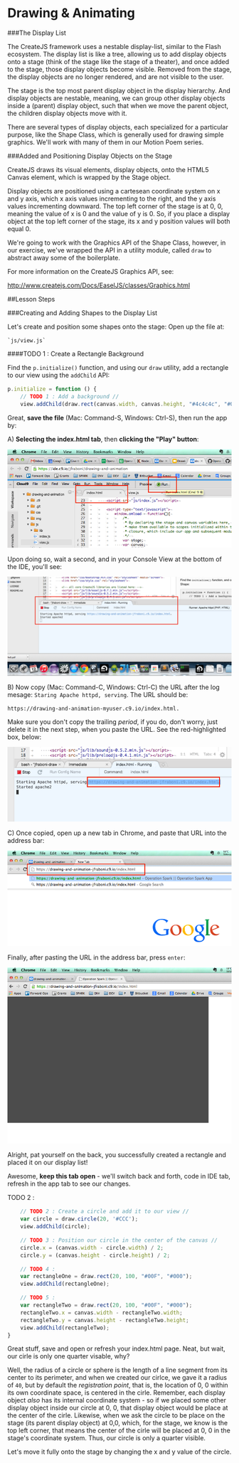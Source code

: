 Drawing & Animating
===

###The Display List

The CreateJS framework uses a nestable display-list, similar to the Flash ecosystem.  The display list is like a tree, allowing us to add display objects onto a stage (think of the stage like the stage of a theater), and once added to the stage, those display objects become visible.  Removed from the stage, the display objects are no longer rendered, and are not visible to the user.

The stage is the top most parent display object in the display hierarchy.  And display objects are nestable, meaning, we can group other display objects inside a (parent) display object, such that when we move the parent object, the children display objects move with it.

There are several types of display objects, each specialized for a particular purpose, like the Shape Class, which is generally used for drawing simple graphics.  We'll work with many of them in our Motion Poem series.

###Added and Positioning Display Objects on the Stage

CreateJS draws its visual elements, display objects, onto the HTML5 Canvas element, which is wrapped by the Stage object.

Display objects are positioned using a cartesean coordinate system on x and y axis, which x axis values incrementing to the right, and the y axis values incrementing downward.  The top left corner of the stage is at 0, 0, meaning the value of x is 0 and the value of y is 0.  So, if you place a display object at the top left corner of the stage, its x and y position values will both equal 0.

We're going to work with the Graphics API of the Shape Class, however, in our exercise, we've wrapped the API in a utility module, called `draw` to abstract away some of the boilerplate.

For more information on the CreateJS Graphics API, see:

http://www.createjs.com/Docs/EaselJS/classes/Graphics.html

##Lesson Steps

###Creating and Adding Shapes to the Display List

Let's create and position some shapes onto the stage:  Open up the file at:

    `js/view.js`

####TODO 1 : Create a Rectangle Background

Find the `p.initialize()` function, and using our `draw` utility, add a rectangle to our view using the `addChild` API:

````javascript
p.initialize = function () {
    // TODO 1 : Add a background //
    view.addChild(draw.rect(canvas.width, canvas.height, "#4c4c4c", "#000"));
````

Great, **save the file** (Mac: Command-S, Windows: Ctrl-S), then run the app by:

A) **Selecting the index.html tab**, then **clicking the "Play" button**:

<img src="https://raw.githubusercontent.com/OperationSpark/using-c9/master/img/running-index.html.png">

Upon doing so, wait a second, and in your Console View at the bottom of the IDE, you'll see:

<img src="https://raw.githubusercontent.com/OperationSpark/using-c9/master/img/apache-serving-web-page.png">

B) Now copy (Mac: Command-C, Windows: Ctrl-C) the URL after the log mesage: `Staring Apache httpd, serving`.  The URL should be:

    https://drawing-and-animation-myuser.c9.io/index.html.
    
Make sure you don't copy the trailing _period_, if you do, don't worry, just delete it in the next step, when you paste the URL.  See the red-highlighted box, below:

<img src="https://raw.githubusercontent.com/OperationSpark/using-c9/master/img/copy-server-url.png">

C) Once copied, open up a new tab in Chrome, and paste that URL into the address bar:

<img src="https://raw.githubusercontent.com/OperationSpark/using-c9/master/img/pasting-url.png">

Finally, after pasting the URL in the address bar, press `enter`:

<img src="https://raw.githubusercontent.com/OperationSpark/drawing-and-animation/master/img/background.png">

Alright, pat yourself on the back, you successfully created a rectangle and placed it on our display list!

Awesome, **keep this tab open** - we'll switch back and forth, code in IDE tab, refresh in the app tab to see our changes.

TODO 2 : 

````javascript
    // TODO 2 : Create a circle and add it to our view //
    var circle = draw.circle(20, '#CCC');
    view.addChild(circle);
````

````javascript
    // TODO 3 : Position our circle in the center of the canvas //
    circle.x = (canvas.width - circle.width) / 2;
    circle.y = (canvas.height - circle.height) / 2;
````

````javascript
    // TODO 4 : 
    var rectangleOne = draw.rect(20, 100, "#00F", "#000");
    view.addChild(rectangleOne);
````

````javascript
    // TODO 5 : 
    var rectangleTwo = draw.rect(20, 100, "#00F", "#000");
    rectangleTwo.x = canvas.width - rectangleTwo.width;
    rectangleTwo.y = canvas.height - rectangleTwo.height;
    view.addChild(rectangleTwo);
}
````

Great stuff, save and open or refresh your index.html page.  Neat, but wait, our cirle is only one quarter visable, why?

Well, the radius of a circle or sphere is the length of a line segment from its center to its perimeter, and when we created our cirlce, we gave it a radius of `40`, but by default the _registration point_, that is, the location of 0, 0 within its own coordinate space, is centered in the cirle.  Remember, each display object _also_ has its internal coordinate system - so if we placed some other display object inside our circle at 0, 0, that display object would be place at the center of the cirle.  Likewise, when we ask the circle to be place on the stage (its parent display object) at 0,0, which, for the stage, we know is the top left corner, that means the center of the cirle will be placed at 0, 0 in the stage's coordinate system.  Thus, our circle is only a quarter visible.

Let's move it fully onto the stage by changing the x and y value of the circle.

